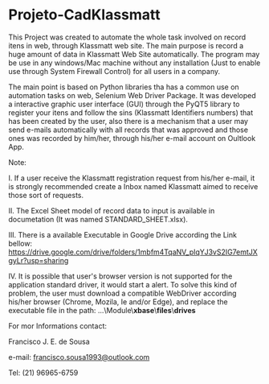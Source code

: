 # Projeto-CadKlassmatt
This Project was created to automate the whole task involved on record itens in web, through Klassmatt web site. The main purpose is record a huge amount of data in Klassmatt Web Site automatically. The program may be use in any windows/Mac machine without any installation (Just to enable use through System Firewall Control) for all users in a company.

The main point is based on Python libraries tha has a common use on automation tasks on web, Selenium Web Driver Package. It was developed a interactive graphic user interface (GUI) through the PyQT5 library to register your itens and follow the sins (Klassmatt Identifiers numbers) that has been created by the user, also there is a mechanism that a user may send e-mails automatically with all records that was approved and those ones was recorded by him/her, through his/her e-mail account on Oultlook App.

Note:

I. If a user receive the Klassmatt registration request from his/her e-mail, it is strongly recommended create a Inbox named Klassmatt aimed to receive those sort of requests.

II. The Excel Sheet model of record data to input is available in documetation (It was named STANDARD_SHEET.xlsx).

III. There is a available Executable in Google Drive according the Link bellow:
              https://drive.google.com/drive/folders/1mbfm4TqaNV_pIqYJ3vS2IG7emtJXgyLr?usp=sharing

IV. It is possible that user's browser version is not supported for the application standard driver, it would start a alert. To solve this kind of problem, the user must download a compatible WebDriver according his/her browser (Chrome, Mozila, Ie and/or Edge), and replace the executable file in the path:
...\Module\\__xbase__\\__files__\\__drives__

For mor Informations contact:

Francisco J. E. de Sousa

e-mail: francisco.sousa1993@outlook.com

Tel: (21) 96965-6759
